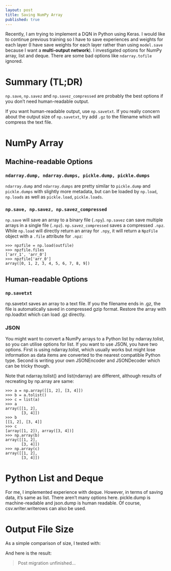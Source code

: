 ```yaml
---
layout: post
title: Saving NumPy Array
published: true
---
```

Recently, I am trying to implement a DQN in Python using Keras. I would like to continue previous training so I have to save experiences and weights for each layer (I have save weights for each layer rather than using `model.save` because I want a **multi-output network**). I investigated options for NumPy array, list and deque. There are some bad options like `ndarray.tofile` ignored.

# Summary (TL;DR)
`np.save`, `np.savez` and `np.savez_compressed` are probably the best options if you don’t need human-readable output.

If you want human-readable output, use `np.savetxt`. If you really concern about the output size of `np.savetxt`, try add `.gz` to the filename which will compress the text file.

# NumPy Array
## Machine-readable Options
### ```ndarray.dump, ndarray.dumps, pickle.dump, pickle.dumps```
`ndarray.dump` and `ndarray.dumps` are pretty similar to `pickle.dump` and `pickle.dumps` with slightly more metadata, but can be loaded by `np.load`, `np.loads` as well as `pickle.load`, `pickle.loads`.
### ```np.save, np.savez, np.savez_compressed```
`np.save` will save an array to a binary file (`.npy`). `np.savez` can save multiple arrays in a single file (`.npz`). `np.savez_compressed` saves a compressed `.npz`. While `np.load` will directly return an array for `.npy`, it will return a `NpzFile` object with a `.file` attribute for `.npz`:
```
>>> npzfile = np.load(outfile)
>>> npzfile.files
['arr_1', 'arr_0']
>>> npzfile['arr_0']
array([0, 1, 2, 3, 4, 5, 6, 7, 8, 9])
```

## Human-readable Options
### ```np.savetxt```
np.savetxt saves an array to a text file. If you the filename ends in .gz, the file is automatically saved in compressed gzip format. Restore the array with np.loadtxt which can load .gz directly.
### JSON
You might want to convert a NumPy arrays to a Python list by ndarray.tolist, so you can utilise options for list. If you want to use JSON, you have two options. First is using ndarray.tolist, which usually works but might lose information as data items are converted to the nearest compatible Python type. Second is writing your own JSONEncoder and JSONDecoder which can be tricky though.

Note that ndarray.tolist() and list(ndarray) are different, although results of recreating by np.array are same:
```
>>> a = np.array([[1, 2], [3, 4]])
>>> b = a.tolist()
>>> c = list(a)
>>> a
array([[1, 2],
       [3, 4]])
>>> b
[[1, 2], [3, 4]]
>>> c
[array([1, 2]), array([3, 4])]
>>> np.array(b)
array([[1, 2],
       [3, 4]])
>>> np.array(c)
array([[1, 2],
       [3, 4]])
```
# Python List and Deque
For me, I implemented experience with deque. However, in terms of saving data, it’s same as list. There aren’t many options here. pickle.dump is machine-readable and json.dump is human readable. Of course, csv.writer.writerows can also be used.

# Output File Size
As a simple comparison of size, I tested with:


And here is the result:

> Post migration unfinished...
